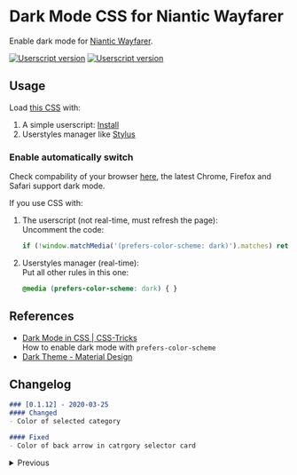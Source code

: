 # Dark Mode CSS for Niantic Wayfarer
Enable dark mode for [Niantic Wayfarer](https://wayfarer.nianticlabs.com/).

[![Userscript version](https://img.shields.io/badge/css-v0.1.12-green)](https://lucka.moe/toolkit/ingress/wayfarer-dark.css) [![Userscript version](https://img.shields.io/badge/userscript-v0.1.3-green)](https://lucka.moe/toolkit/ingress/Wayfarer-Dark-Mode.user.js)

## Usage
Load [this CSS](https://lucka.moe/toolkit/ingress/wayfarer-dark.css) with:
1. A simple userscript: [Install](https://lucka.moe/toolkit/ingress/Wayfarer-Dark-Mode.user.js)
2. Userstyles manager like [Stylus](https://github.com/openstyles/stylus "Github")

### Enable automatically switch
Check compability of your browser [here](https://developer.mozilla.org/docs/Web/CSS/@media/prefers-color-scheme "MDN"), the latest Chrome, Firefox and Safari support dark mode.

If you use CSS with: 
1. The userscript (not real-time, must refresh the page):  
   Uncomment the code:
    ```javascript
    if (!window.matchMedia('(prefers-color-scheme: dark)').matches) return;
    ```
2. Userstyles manager (real-time):  
   Put all other rules in this one:
   ```css
   @media (prefers-color-scheme: dark) { }
   ```

## References
- [Dark Mode in CSS | CSS-Tricks](https://css-tricks.com/dark-modes-with-css/)  
  How to enable dark mode with `prefers-color-scheme`
- [Dark Theme - Material Design](https://material.io/design/color/dark-theme.html)

## Changelog
```markdown
### [0.1.12] - 2020-03-25
#### Changed
- Color of selected category

#### Fixed
- Color of back arrow in catrgory selector card
```

<details><summary>Previous</summary>
<p>

```markdown
### [0.1.11] - 2020-03-24
#### Changed
- Support category selector (.suggestions-check label)
```

```markdown
### [0.1.10] - 2019-11-14
#### Changed
- Support background color for .container
```

```markdown
### [0.1.9] - 2019-11-10
#### Fixed
- Bold text color in Help pages
```

```markdown
### [0.1.8] - 2019-10-26
#### Changed
- Update for category selector
- Update for known-infomation card
```

```markdown
### [0.1.7] - 2019-10-26
#### Fixed
- Title background in sub-page of settings
- Dropdown css in settings
```

```markdown
### [0.1.6] - 2019-10-16
#### Changed
- Text color

#### Fixed
- Edit: Known information
- Cancel button in dialog
- .ingress-mid-blue
```

```markdown
### [0.1.5] - 2019-10-15
#### Fixed
- Cookiebar
```

```markdown
### [0.1.4] - 2019-10-14
#### Fixed
- Nomination upgrade dialog background
- Nomination upgrade button color
```

```markdown
### [0.1.3] - 2019-10-13
#### Changed
- Support the entire Wayfarer
- Force to enter dark mode for default
```

```markdown
### [0.1.2] - 2019-10-13
#### Changed
- Run script as fast as possible, set a loop if the document.head doesn't exist
```

```markdown
### [0.1.1] - 2019-10-13
#### Changed
- CSS improved
- Run script when body exists
```

```markdown
### [0.1.0] - 2019-10-13
Initial version
```

</p>
</details>